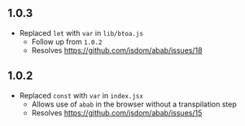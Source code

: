 ## 1.0.3

- Replaced `let` with `var` in `lib/btoa.js`
  - Follow up from `1.0.2`
  - Resolves https://github.com/jsdom/abab/issues/18

## 1.0.2

- Replaced `const` with `var` in `index.jsx`
  - Allows use of `abab` in the browser without a transpilation step
  - Resolves https://github.com/jsdom/abab/issues/15
